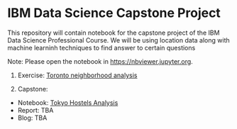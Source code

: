 # IBM Data Science Capstone Project

This repository will contain notebook for the capstone project of the IBM Data Science Professional Course. We will be using location data along with machine learninh techniques to find answer to certain questions

Note: Please open the notebook in https://nbviewer.jupyter.org.
1. Exercise: [Toronto neighborhood analysis](.https://github.com/dbsheta/IBM-Data-Science-Capstone/blob/master/toronto_neighborhood/Toronto%20Neighborhood%20Analysis.ipynb)

2. Capstone:
  - Notebook: [Tokyo Hostels Analysis](https://github.com/dbsheta/IBM-Data-Science-Capstone/blob/master/Battle%20of%20Neighborhoods/The%20Battle%20of%20the%20Neighborhoods.ipynb)
  - Report: TBA
  - Blog: TBA
  
